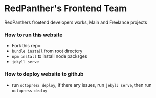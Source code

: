 # RedPanther's Frontend Team

RedPanthers frontend developers works, Main and Freelance projects 

### How to run this website 

- Fork this repo 
- `bundle install` from root directory
- `npm install` to install node packages 
- `jekyll serve`

### How to deploy website to github 
- run `octopress deploy`, if there any issues, run `jekyll serve`, then run `octopress deploy`

